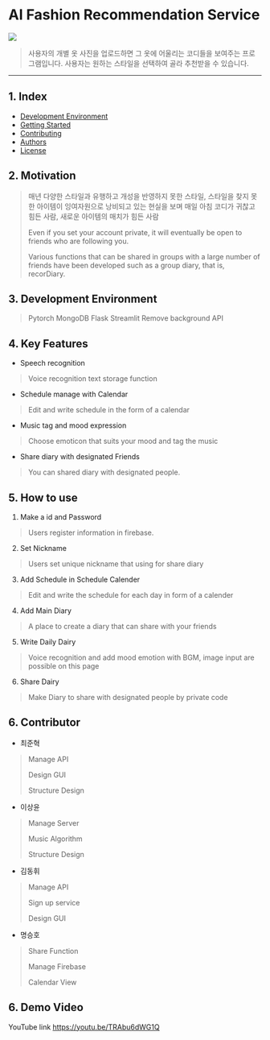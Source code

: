 # AI Fashion Recommendation Service

<img src = /image/logo.png>

>사용자의 개별 옷 사진을 업로드하면 그 옷에 어울리는 코디들을 보여주는 프로그램입니다.
>사용자는 원하는 스타일을 선택하여 골라 추천받을 수 있습니다.
---
## 1. Index
  - [Development Environment](#development-environmnet) 
  - [Getting Started](#getting-started)
  - [Contributing](#contributing)
  - [Authors](#authors)
  - [License](#license)

## 2. Motivation

> 매년 다양한 스타일과 유행하고 개성을 반영하지 못한 스타일, 스타일을 찾지 못한 아이템이 잉여자원으로 낭비되고 있는 현실을 보며 매일 아침 코디가 귀찮고 힘든 사람, 새로운 아이템의 매치가 힘든 사람
>
>Even if you set your account private, it will eventually be open to friends who are following you.
>
>Various functions that can be shared in groups with a large number of friends have been developed such as a group diary, that is, recorDiary.

## 3. Development Environment

> Pytorch
> MongoDB
> Flask
> Streamlit
> Remove background API

## 4. Key Features

- Speech recognition
>Voice recognition text storage function
- Schedule manage with Calendar
>Edit and write schedule in the form of a calendar
- Music tag and mood expression
>Choose emoticon that suits your mood and tag the music
- Share diary with designated Friends
>You can shared diary with designated people.

## 5. How to use

1) Make a id and Password
> Users register information in firebase.
2) Set Nickname
> Users set unique nickname that using for share diary
3) Add Schedule in Schedule Calender
> Edit and write the schedule for each day in form of a calender
4) Add Main Diary
> A place to create a diary that can share with your friends
5) Write Daily Dairy
> Voice recognition and add mood emotion with BGM, image input are possible on this page
6) Share Dairy
> Make Diary to share with designated people by private code

## 6. Contributor
- 최준혁
> Manage API
> 
> Design GUI
> 
> Structure Design

- 이상윤
>Manage Server
>
>Music Algorithm
>
>Structure Design

- 김동휘
> Manage API
> 
> Sign up service
> 
> Design GUI

- 명승호
> Share Function
> 
> Manage Firebase
> 
> Calendar View

## 6. Demo Video
YouTube link
https://youtu.be/TRAbu6dWG1Q

